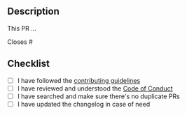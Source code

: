 ## Description
<!-- Include a summary of the change made and also list the dependencies that are required if any -->

This PR ...

Closes #

## Checklist
- [ ] I have followed the [contributing guidelines](https://github.com/wabarc/.github/blob/main/CONTRIBUTING.md)
- [ ] I have reviewed and understood the [Code of Conduct](https://github.com/wabarc/.github/blob/main/CODE_OF_CONDUCT.md)
- [ ] I have searched and make sure there's no duplicate PRs
- [ ] I have updated the changelog in case of need
